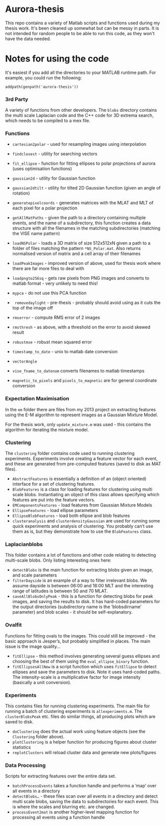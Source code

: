 Aurora-thesis
=============

This repo contains a variety of Matlab scripts and functions used during my thesis work. 
It's been cleaned up somewhat but can be messy in parts. It is not intended for random people to be able to run this code, as they won't have the data needed.

Notes for using the code
========================
It's easiest if you add all the directories to your MATLAB runtime path.
For example, you could run the following:
```
addpath(genpath('aurora-thesis'))
```

### 3rd Party
A variety of functions from other developers. The ```blobs``` directory contains the multi scale Laplacian code and the C++ code for 3D extrema search, which needs to be compiled to a mex file.

### Functions
- ```cartesian2polar``` - used for resampling images using
  interpolation
- ```findclosest``` - utility for searching vectors
- ```fit_ellipse``` - function for fitting ellipses to polar projections
  of aurora (uses optimisation functions)
- ```gaussian2d``` - utility for Gaussian function
- ```gaussian2dtilt``` - utility for tilted 2D Gaussian function (given an angle
  of rotation)
- ```generatepixelcoords``` - generates matrices with the MLAT and MLT of each pixel for a polar projection
- ```getAllMatPaths``` - given the path to a directory containing multiple
  events, and the name of a subdirectory, this function creates a data structure
with all the filenames in the matching subdirectories (matching the VISE name
pattern)
- ```loadNSPolar``` - loads a 3D matrix of size 512x512xN given a path to a
  folder of files matching the pattern ```*NS_Polar.mat```. Also returns
normalised version of matrix and a cell array of their filenames
- ```loadPeakImages``` - improved version of above, used for thesis work where
  there are far more files to deal with
- ```loadpngto256sq``` - gets raw pixels from PNG images and converts to matlab
  format - very unlikely to need this!
- ```mypca``` - do not use this PCA function
- ``` removedaylight``` - pre-thesis - probably should avoid using as it cuts
  the top of the image off
- ```rmserror``` - compute RMS error of 2 images
- ```rmsthresh``` - as above, with a threshold on the error to avoid skewed
  result
- ```robustmse``` - robust mean squared error
- ```timestamp_to_date``` - unix to matlab date conversion
- ```vectorAngle```
- ```vise_fname_to_datenum``` converts filenames to matlab timestamps

- ```magnetic_to_pixels``` and ```pixels_to_magnetic``` are for general
  coordinate conversion


### Expectation Maximisation
In the ```em``` folder there are files from my 2013 project on extracting features using the E-M algorithm to represent images as a Gaussian Mixture Model.

For the thesis work, only ```update_mixture.m``` was used - this contains the algorithm for iterating the mixture model.

### Clustering
The ```clustering``` folder contains code used to running clustering experiments. Experiments involve creating a feature vector for each event, and these are generated from pre-computed features (saved to disk as MAT files).
-  ```AbstractFeatures``` is essentially a definition of an (object oriented) interface for a set of clustering features.
- ```BlobFeatures``` is a class for loading features for clustering using multi scale blobs. Instantiating an object of this class allows specifying which features are put into the feature vectors.
- ```EMComponentsFeatures``` - load features from Gaussian Mixture Models
- ```EllipseFeatures``` - load ellipse parameters
- ```EllipseBlobFeatures``` - load both ellipse and blob features
- ```clusteranalysis``` and ```clusterdensityGaussian``` are used for running some quick experiments and analysis of clustering. You probably can’t use them as is, but they demonstrate how to use the ```BlobFeatures``` class.

### Laplacianblobs
This folder contains a lot of functions and other code relating to detecting multi-scale blobs. Only listing interesting ones here:
- ```detectBlobs``` is the main function for extracting blobs given an image, and scale parameters
- ```filterDayside``` is an example of a way to filter irrelevant blobs. We assume dayside is between 06:00 and 18:00 MLT and the interesting range of latitudes is between 50 and 70 MLAT.
- ```saveAllBlobsOnlyPeak``` - this is a function for detecting blobs for peak images, and saving the results to disk. It has hard-coded parameters for the output directories (subdirectory name is the ‘blobsdirname’ parameter) and blob scales - it should be self-explanatory.

### Ovalfit
Functions for fitting ovals to the images. This could still be improved - the basic approach is Jesper’s, but probably simplified in places. The main issue is the image quality…
- ```fitEllipse``` - this method involves generating several guess ellipses and choosing the best of them using the ```eval_ellipse_binary``` function.
- ```fitEllipsesAllNew``` is a script function which uses ```fitEllipse``` to detect ellipses and save the parameters to disk. Note it uses hard-coded paths. The intensity-scale is a multiplicative factor for image intensity (basically a unit conversion).

### Experiments
This contains files for running clustering experiments. The main file for running a batch of clustering experiments is ```allexperiments.m```. The ```clusterBlobsPeak``` etc. files do similar things, all producing plots which are saved to disk.

- ```doClustering``` does the actual work using feature objects (see the ```Clustering``` folder above).
- ```plotClustering``` is a helper function for producing figures about cluster statistics
- ```replotClusters``` will reload cluster data and generate new plots/figures


### Data Processing
Scripts for extracting features over the entire data set.
- ```batchProcessEvents``` takes a function handle and performs a ‘map’ over all events in a directory
- ```detectBlobs…``` - these files scan over all events in a directory and detect multi scale blobs, saving the data to subdirectories for each event. This is where the scales and blurring etc. are changed.
- ```processEvent2mat``` is another higher-level mapping function for processing all events using a function handle


